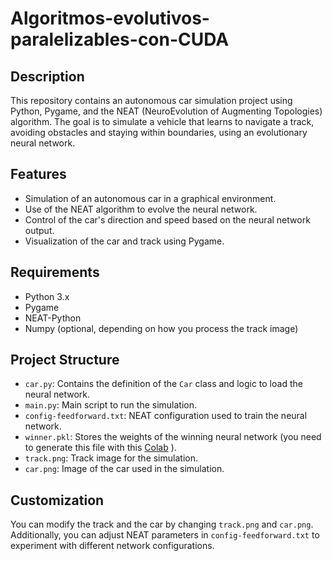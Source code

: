 # Algoritmos-evolutivos-paralelizables-con-CUDA

## Description
This repository contains an autonomous car simulation project using Python, Pygame, and the NEAT (NeuroEvolution of Augmenting Topologies) algorithm. The goal is to simulate a vehicle that learns to navigate a track, avoiding obstacles and staying within boundaries, using an evolutionary neural network.

## Features
- Simulation of an autonomous car in a graphical environment.
- Use of the NEAT algorithm to evolve the neural network.
- Control of the car's direction and speed based on the neural network output.
- Visualization of the car and track using Pygame.

## Requirements
- Python 3.x
- Pygame
- NEAT-Python
- Numpy (optional, depending on how you process the track image)


## Project Structure
- `car.py`: Contains the definition of the `Car` class and logic to load the neural network.
- `main.py`: Main script to run the simulation.
- `config-feedforward.txt`: NEAT configuration used to train the neural network.
- `winner.pkl`: Stores the weights of the winning neural network (you need to generate this file with this [Colab](https://github.com/julianVelandia/Algoritmos-evolutivos-paralelizables-con-CUDA-Notebook) ).
- `track.png`: Track image for the simulation.
- `car.png`: Image of the car used in the simulation.

## Customization
You can modify the track and the car by changing `track.png` and `car.png`. Additionally, you can adjust NEAT parameters in `config-feedforward.txt` to experiment with different network configurations.
